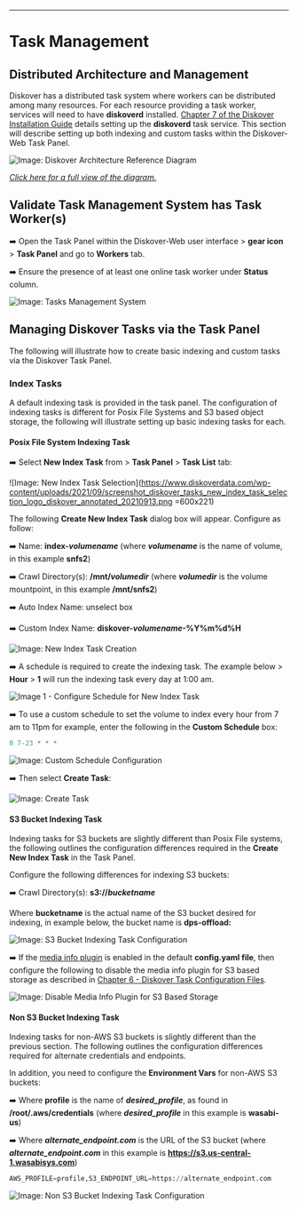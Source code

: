 ___
# <a id="task_management"></a>Task Management

## Distributed Architecture and Management

Diskover has a distributed task system where workers can be distributed among many resources. For each resource providing a task worker, services will need to have  **diskoverd**  installed.  [Chapter 7 of the Diskover Installation Guide](https://www.diskoverdata.com/resources/documentation/)  details setting up the  **diskoverd** task service. This section will describe setting up both indexing and custom tasks within the Diskover-Web Task Panel.

![Image: Diskover Architecture Reference Diagram](https://www.diskoverdata.com/wp-content/uploads/2021/10/diagram_diskover_architecture_reference_generic_with_border.png)

_[Click here for a full view of the diagram.](https://www.diskoverdata.com/wp-content/uploads/2021/10/diagram_diskover_architecture_reference_generic_with_border.png)_

## Validate Task Management System has Task Worker(s)

➡️ Open the Task Panel within the Diskover-Web user interface > **gear icon** >  **Task Panel** and go to  **Workers**  tab.

➡️ Ensure the presence of at least one online task worker under  **Status**  column.

![Image: Tasks Management System](https://www.diskoverdata.com/wp-content/uploads/2021/09/screenshot_diskover_tasks_management_system_logo_diskover_20210913.png)

## Managing Diskover Tasks via the Task Panel

The following will illustrate how to create basic indexing and custom tasks via the Diskover Task Panel.

### Index Tasks

A default indexing task is provided in the task panel. The configuration of indexing tasks is different for Posix File Systems and S3 based object storage, the following will illustrate setting up basic indexing tasks for each.

#### Posix File System Indexing Task

➡️ Select  **New Index Task**  from >  **Task Panel**  >  **Task List** tab:

![Image: New Index Task Selection](https://www.diskoverdata.com/wp-content/uploads/2021/09/screenshot_diskover_tasks_new_index_task_selection_logo_diskover_annotated_20210913.png =600x221)

The following  **Create New Index Task**  dialog box will appear. Configure as follow:

➡️ Name:  **index-_volumename_**  (where  _**volumename**_  is the name of volume, in this example  **snfs2**)

➡️ Crawl Directory(s):  **/mnt/_volumedir_**  (where  _**volumedir**_  is the volume mountpoint, in this example  **/mnt/snfs2**)

➡️ Auto Index Name:  unselect box

➡️ Custom Index Name:  **diskover-_volumename_-%Y%m%d%H**

![Image: New Index Task Creation](https://www.diskoverdata.com/wp-content/uploads/2021/09/screenshot_diskover_tasks_new_index_task_creation_logo_diskover_original_20210913.png.png)

➡️ A schedule is required to create the indexing task. The example below >  **Hour**  >  **1**  will run the indexing task every day at 1:00 am.

![Image 1 - Configure Schedule for New Index Task](https://www.diskoverdata.com/wp-content/uploads/2021/09/screenshot_diskover_tasks_config_schedule_for_new_index_task_logo_diskover_original_20210913.png)

➡️ To use a custom schedule to set the volume to index every hour from 7 am to 11pm for example, enter the following in the  **Custom Schedule**  box:
```python
0 7-23 * * *
```
![Image: Custom Schedule Configuration](https://www.diskoverdata.com/wp-content/uploads/2021/09/screenshot_diskover_tasks_custom_schedule_config_logo_diskover_original_20210913.png)

➡️ Then select  **Create Task**:

![Image: Create Task](https://www.diskoverdata.com/wp-content/uploads/2021/09/screenshot_diskover_tasks_create_task_button_original_20210913.png)

#### S3 Bucket Indexing Task

Indexing tasks for S3 buckets are slightly different than Posix File systems, the following outlines the configuration differences required in the  **Create New Index Task**  in the Task Panel.

Configure the following differences for indexing S3 buckets:

➡️ Crawl Directory(s):  **s3://_bucketname_**

Where  **bucketname**  is the actual name of the S3 bucket desired for indexing, in example below, the bucket name is  **dps-offload:**

![Image: S3 Bucket Indexing Task Configuration](https://www.diskoverdata.com/wp-content/uploads/2021/09/screenshot_diskover_tasks_s3_bucket_indexing_task_config_logo_diskover_original_20210913.png)

➡️ If the [media info plugin](#media_info_plugin) is enabled in the default **config.yaml file**, then configure the following to disable the media info plugin for S3 based storage as described in [Chapter 6 - Diskover Task Configuration Files](#chapter_6).

![Image: Disable Media Info Plugin for S3 Based Storage](https://www.diskoverdata.com/wp-content/uploads/2021/09/screenshot_diskover_tasks_disable_media_info_plugin_for_s3_storage_logo_diskover_original_20210913.png)

#### Non S3 Bucket Indexing Task

Indexing tasks for non-AWS S3 buckets is slightly different than the previous section. The following outlines the configuration differences required for alternate credentials and endpoints.

In addition, you need to configure the **Environment Vars** for non-AWS S3 buckets:

➡️ Where **profile** is the name of  **_desired_profile_**, as found in  **/root/.aws/credentials** (where  **_desired_profile_** in this example is  **wasabi-us**)

➡️ Where  **_alternate_endpoint.com_**  is the URL of the S3 bucket (where  **_alternate_endpoint.com_** in this example is  **https://s3.us-central-1.wasabisys.com**)
```python
AWS_PROFILE=profile,S3_ENDPOINT_URL=https://alternate_endpoint.com
```
![Image: Non S3 Bucket Indexing Task Configuration](https://www.diskoverdata.com/wp-content/uploads/2021/09/screenshot_diskover_tasks_non_s3_storage_indexing_task_config_logo_diskover_original_20210913.png)
